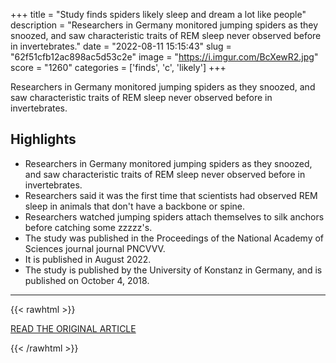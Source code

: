 +++
title = "Study finds spiders likely sleep and dream a lot like people"
description = "Researchers in Germany monitored jumping spiders as they snoozed, and saw characteristic traits of REM sleep never observed before in invertebrates."
date = "2022-08-11 15:15:43"
slug = "62f51cfb12ac898ac5d53c2e"
image = "https://i.imgur.com/BcXewR2.jpg"
score = "1260"
categories = ['finds', 'c', 'likely']
+++

Researchers in Germany monitored jumping spiders as they snoozed, and saw characteristic traits of REM sleep never observed before in invertebrates.

## Highlights

- Researchers in Germany monitored jumping spiders as they snoozed, and saw characteristic traits of REM sleep never observed before in invertebrates.
- Researchers said it was the first time that scientists had observed REM sleep in animals that don't have a backbone or spine.
- Researchers watched jumping spiders attach themselves to silk anchors before catching some zzzzz's.
- The study was published in the Proceedings of the National Academy of Sciences journal journal PNCVVV.
- It is published in August 2022.
- The study is published by the University of Konstanz in Germany, and is published on October 4, 2018.

---

{{< rawhtml >}}
  <p class="article-category">
    <a target="_blank" href="https://www.cbsnews.com/news/spiders-may-sleep-and-dream-like-people-study-finds/">READ THE ORIGINAL ARTICLE</a>
  </p>
{{< /rawhtml >}}
